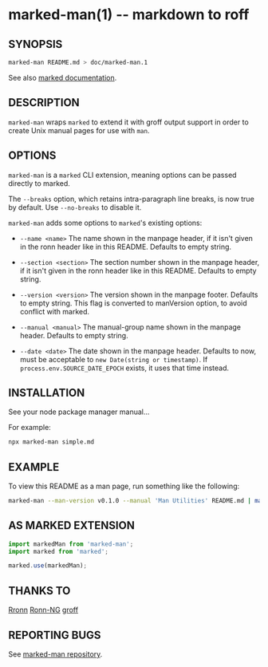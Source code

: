 marked-man(1) -- markdown to roff
=================================

SYNOPSIS
--------

```bash
marked-man README.md > doc/marked-man.1
```

See also [marked documentation](https://marked.js.org/).

DESCRIPTION
-----------

`marked-man` wraps `marked` to extend it with groff output support in order to
create Unix manual pages for use with `man`.

OPTIONS
-------

`marked-man` is a `marked` CLI extension, meaning options can be passed directly to marked.

The `--breaks` option, which retains intra-paragraph line breaks, is now true by default. Use `--no-breaks` to disable it.

`marked-man` adds some options to `marked`'s existing options:

* `--name <name>`
The name shown in the manpage header, if it isn't given in the ronn header like in this README.
Defaults to empty string.

* `--section <section>`
The section number shown in the manpage header, if it isn't given in the ronn header like in this README.
Defaults to empty string.

* `--version <version>`
The version shown in the manpage footer.
Defaults to empty string.
This flag is converted to manVersion option, to avoid conflict with marked.

* `--manual <manual>`
The manual-group name shown in the manpage header.
Defaults to empty string.

* `--date <date>`
The date shown in the manpage header.
Defaults to now, must be acceptable to `new Date(string or timestamp)`.
If `process.env.SOURCE_DATE_EPOCH` exists, it uses that time instead.

INSTALLATION
------------

See your node package manager manual...

For example:

```bash
npx marked-man simple.md
```

EXAMPLE
-------

To view this README as a man page, run something like the following:

```bash
marked-man --man-version v0.1.0 --manual 'Man Utilities' README.md | man /dev/stdin
```

AS MARKED EXTENSION
-------------------

```js
import markedMan from 'marked-man';
import marked from 'marked';

marked.use(markedMan);
```

THANKS TO
---------

[Rronn](https://github.com/rtomayko/ronn)
[Ronn-NG](https://github.com/apjanke/ronn-ng)
[groff](https://man.cx/groff_man(7))

REPORTING BUGS
--------------

See [marked-man repository](https://github.com/kapouer/marked-man).
